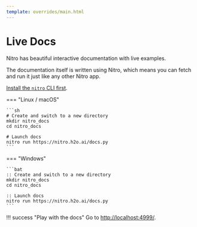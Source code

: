 ```yaml
---
template: overrides/main.html
---
```

# Live Docs

Nitro has beautiful interactive documentation with live examples.

The documentation itself is written using Nitro, which means you can fetch and run it just like any other Nitro app.

[Install the `nitro` CLI first](cli.md#install).

=== "Linux / macOS"

    ```sh
    # Create and switch to a new directory
    mkdir nitro_docs
    cd nitro_docs

    # Launch docs
    nitro run https://nitro.h2o.ai/docs.py
    ```

=== "Windows"

    ```bat
    :: Create and switch to a new directory
    mkdir nitro_docs
    cd nitro_docs

    :: Launch docs
    nitro run https://nitro.h2o.ai/docs.py
    ```

!!! success "Play with the docs"
    Go to [http://localhost:4999/](http://localhost:4999/).

